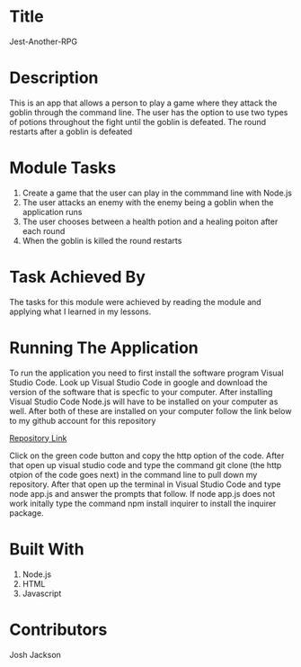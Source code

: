 # Title
Jest-Another-RPG

# Description
This is an app that allows a person to play a game where they attack the goblin through the command line. The user has the option to use two types of potions throughout the fight 
until the goblin is defeated. The round restarts after a goblin is defeated

# Module Tasks
1. Create a game that the user can play in the commmand line with Node.js
2. The user attacks an enemy with the enemy being a goblin when the application runs
3. The user chooses between a health potion and a healing poiton after each round
4. When the goblin is killed the round restarts

# Task Achieved By
The tasks for this module were achieved by reading the module and applying what I learned in my lessons.

# Running The Application
To run the application you need to first install the software program Visual Studio Code. Look up Visual Studio Code in google and download
the version of the software that is specfic to your computer. After installing Visual Studio Code Node.js will have to be installed on your 
computer as well. After both of these are installed on your computer follow the link below to my github account for this repository

<a href="https://github.com/Joker282855/jest-another-RPG">Repository Link</a>

Click on the green code button and copy the http option of the code. After that open up visual studio code and type the command git
clone (the http otpion of the code goes next) in the command line to pull down my repository. After that open up the terminal in 
Visual Studio Code and type node app.js and answer the prompts that follow. If node app.js does not work initally type the command
npm install inquirer to install the inquirer package.

# Built With
1. Node.js
2. HTML
3. Javascript

# Contributors
Josh Jackson
